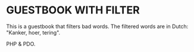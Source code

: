 # GUESTBOOK WITH FILTER

This is a guestbook that filters bad words.
The filtered words are in Dutch: "Kanker, hoer, tering".

PHP & PDO.

